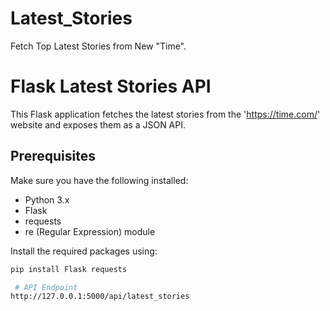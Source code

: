 # Latest_Stories
Fetch Top Latest Stories from New "Time".
# Flask Latest Stories API

This Flask application fetches the latest stories from the 'https://time.com/' website and exposes them as a JSON API.

## Prerequisites

Make sure you have the following installed:

- Python 3.x
- Flask
- requests
- re (Regular Expression) module

Install the required packages using:

```bash
pip install Flask requests

 # API Endpoint 
http://127.0.0.1:5000/api/latest_stories
